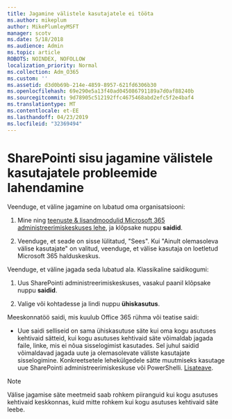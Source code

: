 ```yaml
---
title: Jagamine välistele kasutajatele ei tööta
ms.author: mikeplum
author: MikePlumleyMSFT
manager: scotv
ms.date: 5/18/2018
ms.audience: Admin
ms.topic: article
ROBOTS: NOINDEX, NOFOLLOW
localization_priority: Normal
ms.collection: Adm_O365
ms.custom: ''
ms.assetid: d3d0b69b-214e-4859-8957-621fd6306b30
ms.openlocfilehash: 69e290e5a13f40ad045086791189a7d0af88240b
ms.sourcegitcommit: 9d78905c512192ffc4675468abd2efc5f2e4baf4
ms.translationtype: MT
ms.contentlocale: et-EE
ms.lasthandoff: 04/23/2019
ms.locfileid: "32369494"
---
```

# <a name="fix-problems-sharing-sharepoint-content-with-external-users"></a>SharePointi sisu jagamine välistele kasutajatele probleemide lahendamine

Veenduge, et väline jagamine on lubatud oma organisatsiooni:
  
1. Mine ning [teenuste &amp; lisandmoodulid Microsoft 365 administreerimiskeskuses lehe](https://portal.office.com/adminportal/home#/Settings/ServicesAndAddIns), ja klõpsake nuppu **saidid**.
    
2. Veenduge, et seade on sisse lülitatud, "Sees". Kui "Ainult olemasoleva välise kasutajate" on valitud, veenduge, et välise kasutaja on loetletud Microsoft 365 halduskeskus.
    
Veenduge, et väline jagada seda lubatud ala. Klassikaline saidikogumi:
  
1. Uus SharePointi administreerimiskeskuses, vasakul paanil klõpsake nuppu **saidid**.
    
2. Valige või kohtadesse ja lindi nuppu **ühiskasutus**.
    
Meeskonnatöö saidi, mis kuulub Office 365 rühma või teatise saidi:
  
- Uue saidi selliseid on sama ühiskasutuse säte kui oma kogu asutuses kehtivaid sätteid, kui kogu asutuses kehtivaid säte võimaldab jagada faile, linke, mis ei nõua sisselogimist kasutades. Sel juhul saidid võimaldavad jagada uute ja olemasolevate väliste kasutajate sisselogimine. Konkreetsetele lehekülgedele sätte muutmiseks kasutage uue SharePointi administreerimiskeskuse või PowerShelli. [Lisateave](https://go.microsoft.com/fwlink/?linkid=871863).
    
> [!NOTE]
> Välise jagamise säte meetmeid saab rohkem piiranguid kui kogu asutuses kehtivaid keskkonnas, kuid mitte rohkem kui kogu asutuses kehtivaid säte leebe. 
  


